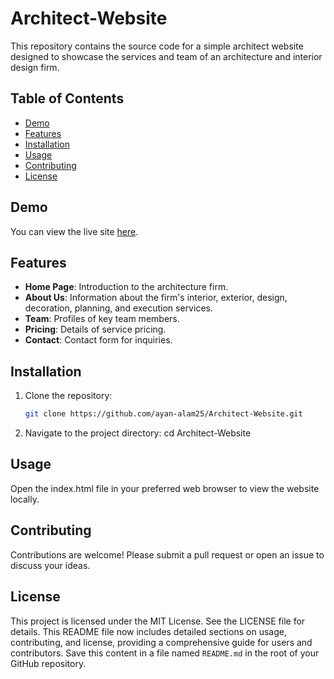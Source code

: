 # Architect-Website

This repository contains the source code for a simple architect website designed to showcase the services and team of an architecture and interior design firm.

## Table of Contents
- [Demo](#demo)
- [Features](#features)
- [Installation](#installation)
- [Usage](#usage)
- [Contributing](#contributing)
- [License](#license)

## Demo
You can view the live site [here](https://ayan-alam25.github.io/Architect-Website/).

## Features
- **Home Page**: Introduction to the architecture firm.
- **About Us**: Information about the firm's interior, exterior, design, decoration, planning, and execution services.
- **Team**: Profiles of key team members.
- **Pricing**: Details of service pricing.
- **Contact**: Contact form for inquiries.

## Installation
1. Clone the repository:
   ```bash
   git clone https://github.com/ayan-alam25/Architect-Website.git
2. Navigate to the project directory:
   cd Architect-Website

## Usage
Open the index.html file in your preferred web browser to view the website locally.

## Contributing
Contributions are welcome! Please submit a pull request or open an issue to discuss your ideas.

## License
This project is licensed under the MIT License. See the LICENSE file for details.
This README file now includes detailed sections on usage, contributing, and license, providing a comprehensive guide for users and contributors. Save this content in a file named `README.md` in the root of your GitHub repository.

   
